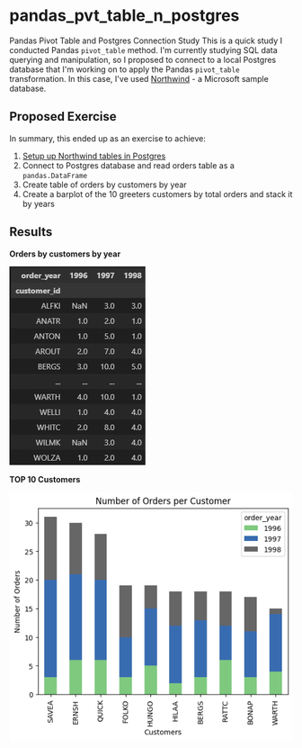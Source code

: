 # pandas_pvt_table_n_postgres

Pandas Pivot Table and Postgres Connection Study
This is a quick study I conducted Pandas `pivot_table` method. I'm currently studying SQL data querying and manipulation, so I proposed to connect to a local Postgres database that I'm working on to apply the Pandas `pivot_table` transformation. In this case, I've used [Northwind](https://github.com/pthom/northwind_psql) - a Microsoft sample database.

## Proposed Exercise
In summary, this ended up as an exercise to achieve:
1. [Setup up Northwind tables in Postgres](https://github.com/pthom/northwind_psql) 
2. Connect to Postgres database and read orders table as a `pandas.DataFrame`
3. Create table of orders by customers by year
4. Create a barplot of the 10 greeters customers by total orders and stack it by years
## Results
**Orders by customers by year**

![alt text](<images/Pasted image 20240818171816.png>)

**TOP 10 Customers**

![alt text](<images/Pasted image 20240818171843.png>)